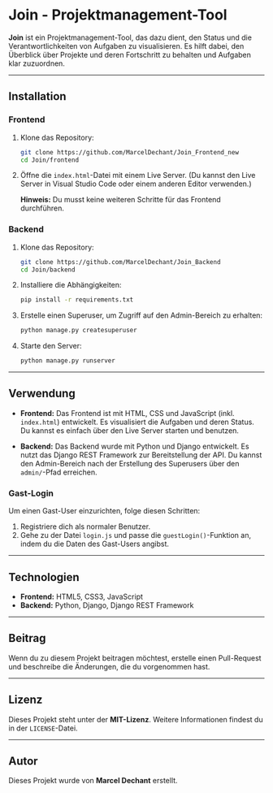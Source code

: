 
# Join - Projektmanagement-Tool

**Join** ist ein Projektmanagement-Tool, das dazu dient, den Status und die Verantwortlichkeiten von Aufgaben zu visualisieren. Es hilft dabei, den Überblick über Projekte und deren Fortschritt zu behalten und Aufgaben klar zuzuordnen.

---

## Installation

### Frontend

1. Klone das Repository:
   ```bash
   git clone https://github.com/MarcelDechant/Join_Frontend_new
   cd Join/frontend
   ```
   
2. Öffne die `index.html`-Datei mit einem Live Server. (Du kannst den Live Server in Visual Studio Code oder einem anderen Editor verwenden.)

   **Hinweis:** Du musst keine weiteren Schritte für das Frontend durchführen.

### Backend

1. Klone das Repository:
   ```bash
   git clone https://github.com/MarcelDechant/Join_Backend
   cd Join/backend
   ```

2. Installiere die Abhängigkeiten:
   ```bash
   pip install -r requirements.txt
   ```

3. Erstelle einen Superuser, um Zugriff auf den Admin-Bereich zu erhalten:
   ```bash
   python manage.py createsuperuser
   ```

4. Starte den Server:
   ```bash
   python manage.py runserver
   ```

---

## Verwendung

- **Frontend:** Das Frontend ist mit HTML, CSS und JavaScript (inkl. `index.html`) entwickelt. Es visualisiert die Aufgaben und deren Status. Du kannst es einfach über den Live Server starten und benutzen.
  
- **Backend:** Das Backend wurde mit Python und Django entwickelt. Es nutzt das Django REST Framework zur Bereitstellung der API. Du kannst den Admin-Bereich nach der Erstellung des Superusers über den `admin/`-Pfad erreichen.

### Gast-Login

Um einen Gast-User einzurichten, folge diesen Schritten:
1. Registriere dich als normaler Benutzer.
2. Gehe zu der Datei `login.js` und passe die `guestLogin()`-Funktion an, indem du die Daten des Gast-Users angibst.

---

## Technologien

- **Frontend:** HTML5, CSS3, JavaScript
- **Backend:** Python, Django, Django REST Framework

---

## Beitrag

Wenn du zu diesem Projekt beitragen möchtest, erstelle einen Pull-Request und beschreibe die Änderungen, die du vorgenommen hast.

---

## Lizenz

Dieses Projekt steht unter der **MIT-Lizenz**. Weitere Informationen findest du in der `LICENSE`-Datei.

---

## Autor

Dieses Projekt wurde von **Marcel Dechant** erstellt.
